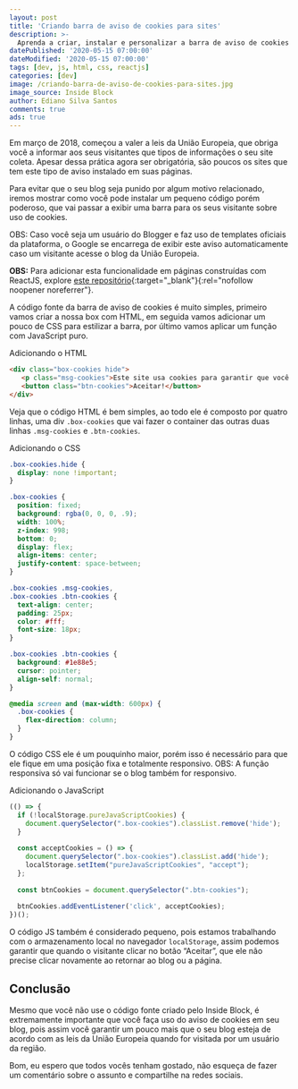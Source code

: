 ```yaml
---
layout: post
title: 'Criando barra de aviso de cookies para sites'
description: >-
  Aprenda a criar, instalar e personalizar a barra de aviso de cookies em seu site.
datePublished: '2020-05-15 07:00:00'
dateModified: '2020-05-15 07:00:00'
tags: [dev, js, html, css, reactjs]
categories: [dev]
image: /criando-barra-de-aviso-de-cookies-para-sites.jpg
image_source: Inside Block
author: Ediano Silva Santos
comments: true
ads: true
---
```


Em março de 2018, começou a valer a leis da União Europeia, que obriga você a informar aos seus visitantes que tipos de informações o seu site coleta. Apesar dessa prática agora ser obrigatória, são poucos os sites que tem este tipo de aviso instalado em suas páginas.

Para evitar que o seu blog seja punido por algum motivo relacionado, iremos mostrar como você pode instalar um pequeno código porém poderoso, que vai passar a exibir uma barra para os seus visitante sobre uso de cookies.

OBS: Caso você seja um usuário do Blogger e faz uso de templates oficiais da plataforma, o Google se encarrega de exibir este aviso automaticamente caso um visitante acesse o blog da União Europeia.

**OBS:** Para adicionar esta funcionalidade em páginas construídas com ReactJS, explore [este repositório](https://github.com/ediano/cookie-notice-for-react){:target="_blank"}{:rel="nofollow noopener noreferrer"}.

A código fonte da barra de aviso de cookies é muito simples, primeiro vamos criar a nossa box com HTML, em seguida vamos adicionar um pouco de CSS para estilizar a barra, por último vamos aplicar um função com JavaScript puro.

Adicionando o HTML

```html
<div class="box-cookies hide">
   <p class="msg-cookies">Este site usa cookies para garantir que você obtenha a melhor experiência.</p>
   <button class="btn-cookies">Aceitar!</button>
</div>
```

Veja que o código HTML é bem simples, ao todo ele é composto por quatro linhas, uma div `.box-cookies` que vai fazer o container das outras duas linhas `.msg-cookies` e `.btn-cookies`.

Adicionando o CSS

```css
.box-cookies.hide {
  display: none !important;
}

.box-cookies {
  position: fixed;
  background: rgba(0, 0, 0, .9);
  width: 100%;
  z-index: 998;
  bottom: 0;
  display: flex;
  align-items: center;
  justify-content: space-between;
}

.box-cookies .msg-cookies,
.box-cookies .btn-cookies {
  text-align: center;
  padding: 25px;
  color: #fff;
  font-size: 18px;
}

.box-cookies .btn-cookies {
  background: #1e88e5;
  cursor: pointer;
  align-self: normal;
}

@media screen and (max-width: 600px) {
  .box-cookies {
    flex-direction: column;
  }
}
```

O código CSS ele é um pouquinho maior, porém isso é necessário para que ele fique em uma posição fixa e totalmente responsivo. OBS: A função responsiva só vai funcionar se o blog também for responsivo.

Adicionando o JavaScript

```js
(() => {
  if (!localStorage.pureJavaScriptCookies) {
    document.querySelector(".box-cookies").classList.remove('hide');
  }
  
  const acceptCookies = () => {
    document.querySelector(".box-cookies").classList.add('hide');
    localStorage.setItem("pureJavaScriptCookies", "accept");
  };
  
  const btnCookies = document.querySelector(".btn-cookies");
  
  btnCookies.addEventListener('click', acceptCookies);
})();
```

O código JS também é considerado pequeno, pois estamos trabalhando com o armazenamento local no navegador `localStorage`, assim podemos garantir que quando o visitante clicar no botão “Aceitar”, que ele não precise clicar novamente ao retornar ao blog ou a página.

## Conclusão

Mesmo que você não use o código fonte criado pelo Inside Block, é extremamente importante que você faça uso do aviso de cookies em seu blog, pois assim você garantir um pouco mais que o seu blog esteja de acordo com as leis da União Europeia quando for visitada por um usuário da região.

Bom, eu espero que todos vocês tenham gostado, não esqueça de fazer um comentário sobre o assunto e compartilhe na redes sociais.
